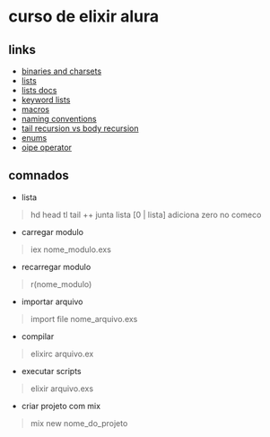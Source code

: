 # curso de elixir alura
## links
- [binaries and charsets](https://elixir-lang.org/getting-started/binaries-strings-and-char-lists.html)
- [lists](https://elixir-lang.org/getting-started/basic-types.html#linked-lists)
- [lists docs](https://hexdocs.pm/elixir/List.html)
- [keyword lists](https://elixir-lang.org/getting-started/keywords-and-maps.html#keyword-lists)
- [macros](https://elixir-lang.org/getting-started/meta/macros.html)
- [naming conventions](https://hexdocs.pm/elixir/master/naming-conventions.html)
- [tail recursion vs body recursion](https://blog.appsignal.com/2019/03/19/elixir-alchemy-recursion.html)
- [enums](https://hexdocs.pm/elixir/1.13/Enum.html)
- [oipe operator](https://hexdocs.pm/elixir/Kernel.html#%7C%3E/2)
 
## comnados 

- lista
> hd head
> tl tail 
> ++ junta lista
> [0 | lista] adiciona zero no comeco

- carregar modulo 
> iex nome_modulo.exs 

- recarregar modulo
> r(nome_modulo)

- importar arquivo 
> import file nome_arquivo.exs

- compilar
> elixirc arquivo.ex

- executar scripts
> elixir arquivo.exs

- criar projeto com mix 
> mix new nome_do_projeto